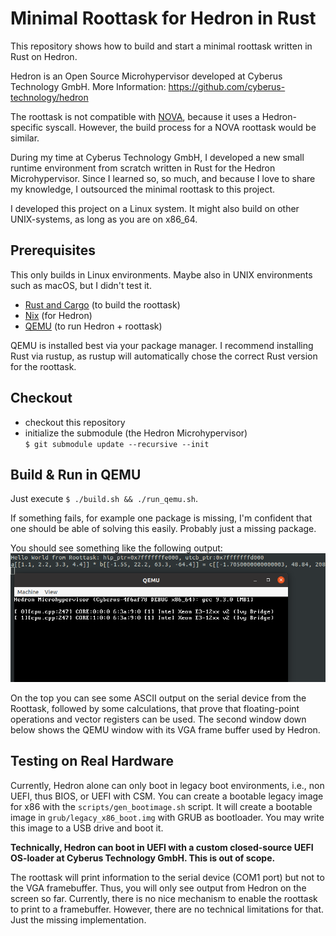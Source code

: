 # Minimal Roottask for Hedron in Rust
This repository shows how to build and start a minimal roottask written in Rust on Hedron.

Hedron is an Open Source Microhypervisor developed at Cyberus Technology GmbH.
More Information: <https://github.com/cyberus-technology/hedron>

The roottask is not compatible with [NOVA](https://github.com/udosteinberg/NOVA), because it uses a
Hedron-specific syscall. However, the build process for a NOVA roottask would be similar.

During my time at Cyberus Technology GmbH, I developed a new small runtime environment from
scratch written in Rust for the Hedron Microhypervisor. Since I learned so, so much, and because
I love to share my knowledge, I outsourced the minimal roottask to this project.

I developed this project on a Linux system. It might also build on other UNIX-systems, as long as you are on x86_64.

## Prerequisites
This only builds in Linux environments. Maybe also in UNIX environments
such as macOS, but I didn't test it.

- [Rust and Cargo](https://www.rust-lang.org/tools/install) (to build the roottask)
- [Nix](https://nixos.org/download.html#nix-install-linux) (for Hedron)
- [QEMU](https://www.qemu.org/) (to run Hedron + roottask)

QEMU is installed best via your package manager. I recommend installing Rust via rustup,
as rustup will automatically chose the correct Rust version for the roottask.

## Checkout
- checkout this repository
- initialize the submodule (the Hedron Microhypervisor) \
  `$ git submodule update --recursive --init`

## Build & Run in QEMU
Just execute `$ ./build.sh && ./run_qemu.sh`.

If something fails, for example one package is missing, I'm confident that one should be able of
solving this easily. Probably just a missing package.

You should see something like the following output: \
![alt text](screenshot.png "Top: Roottask Output to Serial; Bottom: VGA Output Microhypervisor")

On the top you can see some ASCII output on the serial device from the Roottask, followed by some
calculations, that prove that floating-point operations and vector registers can be used. The second
window down below shows the QEMU window with its VGA frame buffer used by Hedron.

## Testing on Real Hardware
Currently, Hedron alone can only boot in legacy boot environments, i.e., non UEFI, thus BIOS, or
UEFI with CSM. You can create a bootable legacy image for x86 with the `scripts/gen_bootimage.sh`
script. It will create a bootable image in `grub/legacy_x86_boot.img` with GRUB as bootloader. You
may write this image to a USB drive and boot it.

**Technically, Hedron can boot in UEFI with a custom closed-source UEFI OS-loader at Cyberus
Technology GmbH. This is out of scope.**

The roottask will print information to the serial device (COM1 port) but not to the VGA framebuffer.
Thus, you will only see output from Hedron on the screen so far. Currently, there is no nice
mechanism to enable the roottask to print to a framebuffer. However, there are no technical
limitations for that. Just the missing implementation.
